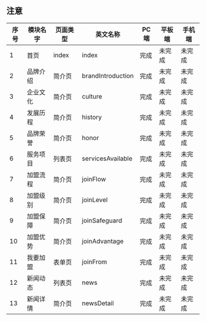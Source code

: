 ## 注意
| 序号 | 模块名字  | 页面类型  |  英文名称  |   PC端   |  平板端  |   手机端  |
| ---- | -------- | -------- | -------- |-------- | -------- | -------- |
|   1  |   首页   |  index   | index |   完成   |   未完成 |   未完成  |
|   2  |   品牌介绍   |  简介页 | brandIntroduction   |    完成   |   未完成 |   未完成  |
|   3  |   企业文化   |  简介页 | culture   |    完成   |   未完成 |   未完成  |
|   4  |   发展历程   |   简介页 | history   |    完成   |   未完成 |   未完成  |
|   5  |   品牌荣誉   |   简介页 | honor   |    完成   |   未完成 |   未完成  |
|   6  |   服务项目   |   列表页 | servicesAvailable   |    完成   |   未完成 |   未完成  |
|   7  |   加盟流程   | 简介页 |   joinFlow   |    完成   |   未完成 |   未完成  |
|   8  |   加盟级别   |  简介页 |  joinLevel   |    完成   |   未完成 |   未完成  |
|   9  |   加盟保障   |   简介页 | joinSafeguard   |    完成   |   未完成 |   未完成  |
|   10  |   加盟优势   |   简介页 | joinAdvantage   |    完成   |   未完成 |   未完成  |
|   11  |   我要加盟   |   表单页 | joinFrom   |    完成   |   未完成 |   未完成  |
|   12  |   新闻动态   |   列表页 | news   |    完成   |   未完成 |   未完成  |
|   13  |   新闻详情   |  简介页 | newsDetail   |    完成   |   未完成 |   未完成  |




